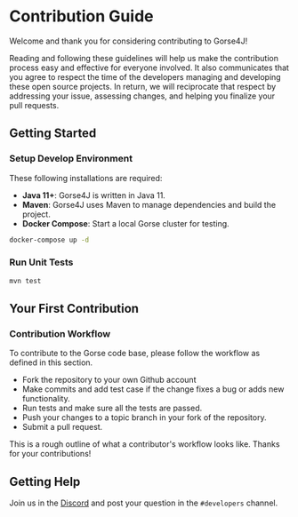 # Contribution Guide

Welcome and thank you for considering contributing to Gorse4J!

Reading and following these guidelines will help us make the contribution process easy and effective for everyone involved. It also communicates that you agree to respect the time of the developers managing and developing these open source projects. In return, we will reciprocate that respect by addressing your issue, assessing changes, and helping you finalize your pull requests.

## Getting Started

### Setup Develop Environment

These following installations are required:

- **Java 11+**: Gorse4J is written in Java 11.
- **Maven**: Gorse4J uses Maven to manage dependencies and build the project.
- **Docker Compose**: Start a local Gorse cluster for testing.

```bash
docker-compose up -d
```

### Run Unit Tests

```bash
mvn test
```

## Your First Contribution

### Contribution Workflow

To contribute to the Gorse code base, please follow the workflow as defined in this section.

- Fork the repository to your own Github account
- Make commits and add test case if the change fixes a bug or adds new functionality.
- Run tests and make sure all the tests are passed.
- Push your changes to a topic branch in your fork of the repository.
- Submit a pull request.

This is a rough outline of what a contributor's workflow looks like. Thanks for your contributions!

## Getting Help

Join us in the [Discord](https://discord.gg/x6gAtNNkAE) and post your question in the `#developers` channel.
